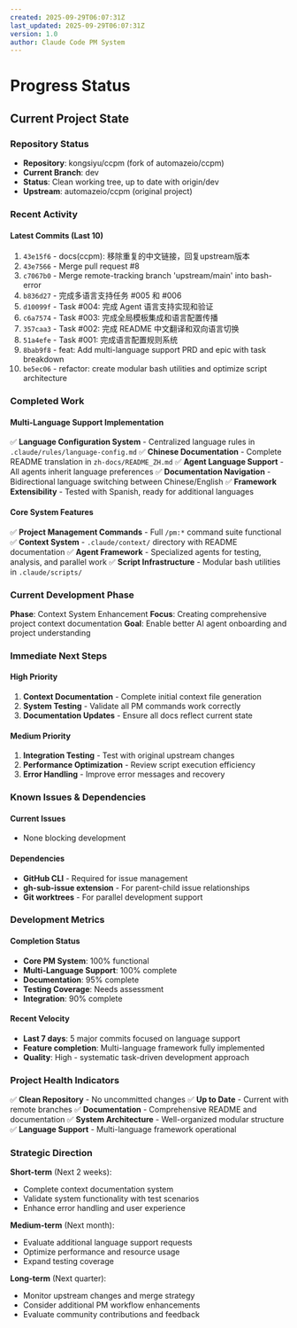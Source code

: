 ```yaml
---
created: 2025-09-29T06:07:31Z
last_updated: 2025-09-29T06:07:31Z
version: 1.0
author: Claude Code PM System
---
```


# Progress Status

## Current Project State

### Repository Status
- **Repository**: kongsiyu/ccpm (fork of automazeio/ccpm)
- **Current Branch**: dev
- **Status**: Clean working tree, up to date with origin/dev
- **Upstream**: automazeio/ccpm (original project)

### Recent Activity

#### Latest Commits (Last 10)
1. `43e15f6` - docs(ccpm): 移除重复的中文链接，回复upstream版本
2. `43e7566` - Merge pull request #8
3. `c7067b0` - Merge remote-tracking branch 'upstream/main' into bash-error
4. `b836d27` - 完成多语言支持任务 #005 和 #006
5. `d10099f` - Task #004: 完成 Agent 语言支持实现和验证
6. `c6a7574` - Task #003: 完成全局模板集成和语言配置传播
7. `357caa3` - Task #002: 完成 README 中文翻译和双向语言切换
8. `51a4efe` - Task #001: 完成语言配置规则系统
9. `8bab9f8` - feat: Add multi-language support PRD and epic with task breakdown
10. `be5ec06` - refactor: create modular bash utilities and optimize script architecture

### Completed Work

#### Multi-Language Support Implementation
✅ **Language Configuration System** - Centralized language rules in `.claude/rules/language-config.md`
✅ **Chinese Documentation** - Complete README translation in `zh-docs/README_ZH.md`
✅ **Agent Language Support** - All agents inherit language preferences
✅ **Documentation Navigation** - Bidirectional language switching between Chinese/English
✅ **Framework Extensibility** - Tested with Spanish, ready for additional languages

#### Core System Features
✅ **Project Management Commands** - Full `/pm:*` command suite functional
✅ **Context System** - `.claude/context/` directory with README documentation
✅ **Agent Framework** - Specialized agents for testing, analysis, and parallel work
✅ **Script Infrastructure** - Modular bash utilities in `.claude/scripts/`

### Current Development Phase

**Phase**: Context System Enhancement
**Focus**: Creating comprehensive project context documentation
**Goal**: Enable better AI agent onboarding and project understanding

### Immediate Next Steps

#### High Priority
1. **Context Documentation** - Complete initial context file generation
2. **System Testing** - Validate all PM commands work correctly
3. **Documentation Updates** - Ensure all docs reflect current state

#### Medium Priority
1. **Integration Testing** - Test with original upstream changes
2. **Performance Optimization** - Review script execution efficiency
3. **Error Handling** - Improve error messages and recovery

### Known Issues & Dependencies

#### Current Issues
- None blocking development

#### Dependencies
- **GitHub CLI** - Required for issue management
- **gh-sub-issue extension** - For parent-child issue relationships
- **Git worktrees** - For parallel development support

### Development Metrics

#### Completion Status
- **Core PM System**: 100% functional
- **Multi-Language Support**: 100% complete
- **Documentation**: 95% complete
- **Testing Coverage**: Needs assessment
- **Integration**: 90% complete

#### Recent Velocity
- **Last 7 days**: 5 major commits focused on language support
- **Feature completion**: Multi-language framework fully implemented
- **Quality**: High - systematic task-driven development approach

### Project Health Indicators

✅ **Clean Repository** - No uncommitted changes
✅ **Up to Date** - Current with remote branches
✅ **Documentation** - Comprehensive README and documentation
✅ **System Architecture** - Well-organized modular structure
✅ **Language Support** - Multi-language framework operational

### Strategic Direction

**Short-term** (Next 2 weeks):
- Complete context documentation system
- Validate system functionality with test scenarios
- Enhance error handling and user experience

**Medium-term** (Next month):
- Evaluate additional language support requests
- Optimize performance and resource usage
- Expand testing coverage

**Long-term** (Next quarter):
- Monitor upstream changes and merge strategy
- Consider additional PM workflow enhancements
- Evaluate community contributions and feedback